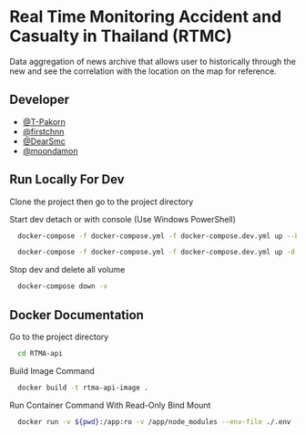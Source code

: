 # Real Time Monitoring Accident and Casualty in Thailand (RTMC)

Data aggregation of news archive that allows user to historically through the new and see the correlation with the location on the map for reference.

## Developer

- [@T-Pakorn](https://github.com/T-Pakorn)
- [@firstchnn](https://github.com/firstchnn)
- [@DearSmc](https://github.com/DearSmc)
- [@moondamon](https://github.com/moondamon)

## Run Locally For Dev

Clone the project then go to the project directory

Start dev detach or with console (Use Windows PowerShell)

```bash
  docker-compose -f docker-compose.yml -f docker-compose.dev.yml up --build
```

```bash
  docker-compose -f docker-compose.yml -f docker-compose.dev.yml up -d --build
```

Stop dev and delete all volume

```bash
  docker-compose down -v
```

## Docker Documentation

Go to the project directory

```bash
  cd RTMA-api
```

Build Image Command

```bash
  docker build -t rtma-api-image .
```

Run Container Command With Read-Only Bind Mount

```bash
  docker run -v ${pwd}:/app:ro -v /app/node_modules --env-file ./.env -p 3000:8080 -d --name rtma-api-app rtma-api-image
```
